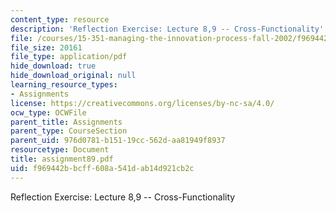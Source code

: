 ```yaml
---
content_type: resource
description: 'Reflection Exercise: Lecture 8,9 -- Cross-Functionality'
file: /courses/15-351-managing-the-innovation-process-fall-2002/f969442bbcff608a541dab14d921cb2c_assignment89.pdf
file_size: 20161
file_type: application/pdf
hide_download: true
hide_download_original: null
learning_resource_types:
- Assignments
license: https://creativecommons.org/licenses/by-nc-sa/4.0/
ocw_type: OCWFile
parent_title: Assignments
parent_type: CourseSection
parent_uid: 976d0781-b151-19cc-562d-aa81949f8937
resourcetype: Document
title: assignment89.pdf
uid: f969442b-bcff-608a-541d-ab14d921cb2c
---
```

Reflection Exercise: Lecture 8,9 -- Cross-Functionality